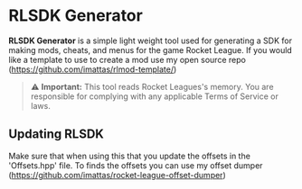 # RLSDK Generator

**RLSDK Generator** is a simple light weight tool used for generating a SDK for making mods, cheats, and menus for the game Rocket League. If you would like a template to use to create a mod use my open source repo (https://github.com/imattas/rlmod-template/)

> ⚠️ **Important:** This tool reads Rocket Leagues's memory. You are responsible for complying with any applicable Terms of Service or laws.

Updating RLSDK
---
Make sure that when using this that you update the offsets in the 'Offsets.hpp' file. To finds the offsets you can use my offset dumper (https://github.com/imattas/rocket-league-offset-dumper)
